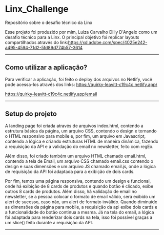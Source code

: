 # Linx_Challenge
Repositório sobre o desafio técnico da Linx

Esse projeto foi produzido por mim, Luiza Carvalho Dilly D'Angelo como um desafio técnico para a Linx. O principal objetivo foi replicar layouts compartilhados através do link:https://xd.adobe.com/spec/4025e242-a495-4594-71d2-5fd89d774b57-3614

---

## Como utilizar a aplicação?

Para verificar a aplicação, foi feito o deploy dos arquivos no Netlify, você pode acessa-los através dos links:
https://quirky-leavitt-c19c4c.netlify.app/

https://quirky-leavitt-c19c4c.netlify.app/email

---

## Setup do projeto

A landing page foi criada através de arquivos index.html, contendo a estrutura básica da página, um arquivo CSS, contendo o design e tornando o HTML responsivo para mobile e, por fim, um arquivo em Javascript, contendo a lógica e criando estruturas HTML de maneira dinâmica, fazendo a requisição da API e a validação do email no newsletter, feito com regEx.

Além disso, foi criado também um arquivo HTML chamado email.html, contendo a tela de Email, um arquivo CSS chamado email.css contendo o design e suas dimensões e um arquivo JS chamado email.js, onde a lógica de requisição da API foi adaptada para a exibição de dois cards.

Por fim, temos uma página responsiva, contendo um design e funcional, onde há exibição de 8 cards de produtos e quando botão é clicado, exibe outros 8 cards de produtos. Além disso, há validação de email no newsletter, se a pessoa colocar o formato de email válido, será exibido um alert de sucesso, caso não, um alert de formato inválido. Quando diminuído as dimensões da página para mobile, a requisição da api exibe dois cards e a funcionalidade do botão continua a mesma. Já na tela do email, a lógica foi adaptada para renderizar dois cards na tela, isso foi possível graças a um slice() feito durante a requisição da API.


---
